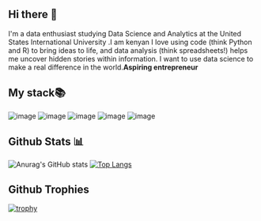 ## Hi there 👋

 I'm a data enthusiast studying Data Science and Analytics at the United States International University .I am kenyan 
 I love using code (think Python and R) to bring ideas to life, and data analysis (think spreadsheets!) helps me uncover hidden stories within information.  I want to use data science to make a real difference in the world.**Aspiring entrepreneur** 
 
## My stack📚
![image](https://github.com/user-attachments/assets/5a92585f-ba1f-4601-b1a0-3e293188f710)
![image](https://github.com/user-attachments/assets/fa9519ce-c942-4ce5-b56a-8de017441286)
![image](https://github.com/user-attachments/assets/5a2f5ce3-49bb-4e1c-91e6-143b742b105c)
![image](https://github.com/user-attachments/assets/69e7301d-6c86-423d-b5c7-682e94db24ca)
![image](https://github.com/user-attachments/assets/66e1410f-2f18-45a7-8548-b3e20172be6e)




## Github Stats 📊
 
![Anurag's GitHub stats](https://github-readme-stats.vercel.app/api?username=Gitau189&show_icons=true&theme=radical)
[![Top Langs](https://github-readme-stats.vercel.app/api/top-langs/?username=Gitau189&show_icons=true&theme=radical)](https://github.com/anuraghazra/github-readme-stats)

## Github Trophies

[![trophy](https://github-profile-trophy.vercel.app/?username=Gitau189&show_icons=true&theme=radical)](https://github.com/ryo-ma/github-profile-trophy)


